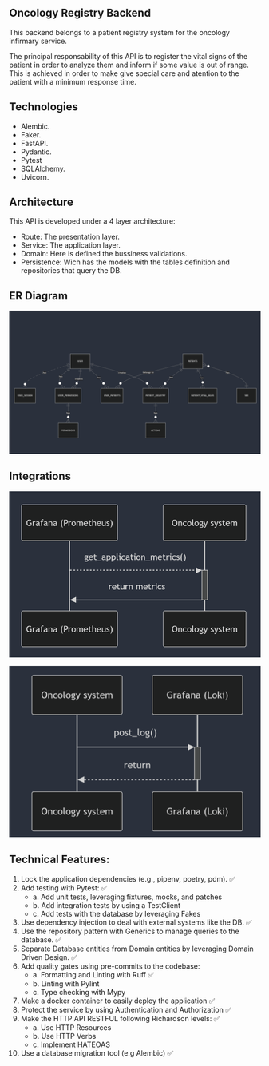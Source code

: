 ## Oncology Registry Backend

This backend belongs to a patient registry system for the oncology infirmary service. 

The principal responsability of this API is to register the vital signs of the patient in order to analyze them and inform if some value is out of range. This is achieved in order to make give special care and atention to the patient with a minimum response time. 

## Technologies
- Alembic.
- Faker.
- FastAPI.
- Pydantic.
- Pytest
- SQLAlchemy.
- Uvicorn.

## Architecture
This API is developed under a 4 layer architecture:
- Route: The presentation layer.
- Service: The application layer. 
- Domain: Here is defined the bussiness validations.
- Persistence: Wich has the models with the tables definition and repositories that query the DB.

## ER Diagram
![Entity Relationship Diagram](er.png)

## Integrations
![Metrics Integration](metrics_integration.png)

![Logs Integration](logs_integration.png)

## Technical Features: 
1. Lock the application dependencies (e.g., pipenv, poetry, pdm). ✅
2. Add testing with Pytest: ✅
    - a. Add unit tests, leveraging fixtures, mocks, and patches
    - b. Add integration tests by using a TestClient
    - c. Add tests with the database by leveraging Fakes
3. Use dependency injection to deal with external systems like the DB. ✅
4. Use the repository pattern with Generics to manage queries to the database. ✅
5. Separate Database entities from Domain entities by leveraging Domain Driven Design. ✅
6. Add quality gates using pre-commits to the codebase: 
    - a. Formatting and Linting with Ruff ✅
    - b. Linting with Pylint 
    - c. Type checking with Mypy 
7. Make a docker container to easily deploy the application ✅
8. Protect the service by using Authentication and Authorization ✅
9. Make the HTTP API RESTFUL following Richardson levels: ✅
    - a. Use HTTP Resources 
    - b. Use HTTP Verbs 
    - c. Implement HATEOAS
10. Use a database migration tool (e.g Alembic) ✅